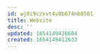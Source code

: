 ```yaml
---
id: wj0i9czxvt4v0b674nb8501
title: Website
desc: ''
updated: 1654149426604
created: 1654149412633
---
```



